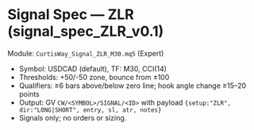# Signal Spec — ZLR (signal_spec_ZLR_v0.1)

Module: `CurtisWay_Signal_ZLR_M30.mq5` (Expert)

- Symbol: USDCAD (default), TF: M30, CCI(14)
- Thresholds: +50/-50 zone, bounce from ±100
- Qualifiers: ≥6 bars above/below zero line; hook angle change ≥15–20 points
- Output: GV `CW/<SYMBOL>/SIGNAL/<ID>` with payload `{setup:"ZLR", dir:"LONG|SHORT", entry, sl, atr, notes}`
- Signals only; no orders or sizing.